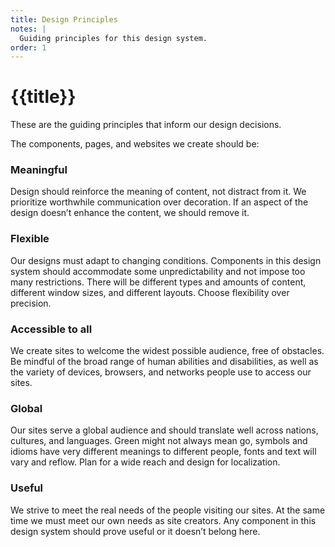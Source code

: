 ```yaml
---
title: Design Principles
notes: |
  Guiding principles for this design system.
order: 1
---
```


# {{title}}

These are the guiding principles that inform our design decisions.

The components, pages, and websites we create should be:


### Meaningful

Design should reinforce the meaning of content, not distract from it. We prioritize worthwhile communication over decoration. If an aspect of the design doesn’t enhance the content, we should remove it.

### Flexible

Our designs must adapt to changing conditions. Components in this design system should accommodate some unpredictability and not impose too many restrictions. There will be different types and amounts of content, different window sizes, and different layouts. Choose flexibility over precision.

### Accessible to all

We create sites to welcome the widest possible audience, free of obstacles. Be mindful of the broad range of human abilities and disabilities, as well as the variety of devices, browsers, and networks people use to access our sites.

### Global

Our sites serve a global audience and should translate well across nations, cultures, and languages. Green might not always mean go, symbols and idioms have very different meanings to different people, fonts and text will vary and reflow. Plan for a wide reach and design for localization.

### Useful

We strive to meet the real needs of the people visiting our sites. At the same time we must meet our own needs as site creators. Any component in this design system should prove useful or it doesn’t belong here.
